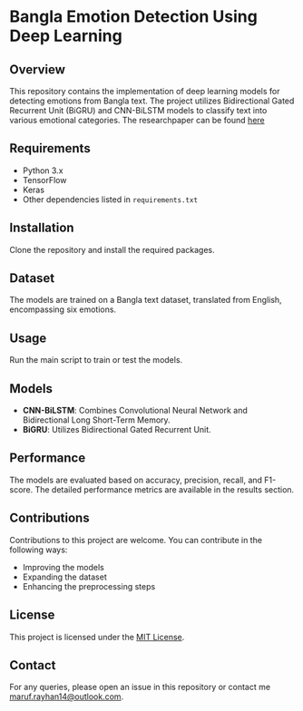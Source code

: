 # Bangla Emotion Detection Using Deep Learning

## Overview
This repository contains the implementation of deep learning models for detecting emotions from Bangla text. The project utilizes Bidirectional Gated Recurrent Unit (BiGRU) and CNN-BiLSTM models to classify text into various emotional categories. The researchpaper can be found [here](https://scholar.google.com/citations?view_op=view_citation&hl=en&user=JekLRZ4AAAAJ&citation_for_view=JekLRZ4AAAAJ:u-x6o8ySG0sC)

## Requirements
- Python 3.x
- TensorFlow
- Keras
- Other dependencies listed in `requirements.txt`

## Installation
Clone the repository and install the required packages.


## Dataset
The models are trained on a Bangla text dataset, translated from English, encompassing six emotions.

## Usage
Run the main script to train or test the models.


## Models
- **CNN-BiLSTM**: Combines Convolutional Neural Network and Bidirectional Long Short-Term Memory.
- **BiGRU**: Utilizes Bidirectional Gated Recurrent Unit.

## Performance
The models are evaluated based on accuracy, precision, recall, and F1-score. The detailed performance metrics are available in the results section.

## Contributions
Contributions to this project are welcome. You can contribute in the following ways:
- Improving the models
- Expanding the dataset
- Enhancing the preprocessing steps

## License
This project is licensed under the [MIT License](LICENSE).

## Contact
For any queries, please open an issue in this repository or contact me maruf.rayhan14@outlook.com.

